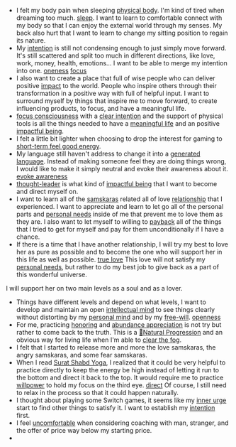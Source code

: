 - I felt my body pain when sleeping [physical body](<physical body.md>). I'm kind of tired when dreaming too much. [sleep](<sleep.md>). I want to learn to comfortable connect with my body so that I can enjoy the external world through my senses. My back also hurt that I want to learn to change my sitting position to regain its nature.
- My [intention](<intention.md>) is still not condensing enough to just simply move forward. It's still scattered and split too much in different directions, like love, work, money, health, emotions... I want to be able to merge my intention into one. [oneness](<oneness.md>) [focus](<focus.md>)
- I also want to create a place that full of wise people who can deliver positive [impact](<impact.md>) to the world. People who inspire others through their transformation in a positive way with full of helpful input. I want to surround myself by things that inspire me to move forward, to create influencing products, to focus, and have a meaningful life.
- [focus consciousness](<focus consciousness.md>) with a [clear intention](<clear intention.md>) and the support of physical tools is all the things needed to have a [meaningful life](<meaningful life.md>) and an positive [impactful being](<impactful being.md>).
- I felt a little bit lighter when choosing to drop the interest for gaming to [short-term feel good energy](<short-term feel good energy.md>).
- My language still haven't address to change it into a [generated language](<generated language.md>). Instead of making someone feel they are doing things wrong, I would like to make it simply neutral and evoke their awareness about it. [evoke awareness](<evoke awareness.md>)
- [thought-leader](<thought-leader.md>) is what kind of [impactful being](<impactful being.md>) that I want to become and direct myself on.
- I want to learn all of the [samskaras](<samskaras.md>) related all of love [relationship](<relationship.md>) that I experienced. I want to appreciate and learn to let go all of the personal parts and [personal needs](<personal needs.md>) inside of me that prevent me to love them as they are. I also want to let myself to willing to [payback](<payback.md>) all of the things that I tried to get for myself and pay for them unconditionally if I have a chance. 
- If there is a time that I have another relationship, I will try my best to love her as pure as possible and to become the one who will support her in this life as well as possible. [true love](<true love.md>) This love will not satisfy my [personal needs](<personal needs.md>), but rather to do my best job to give back as a part of this wonderful universe.

I will support her on two main levels as a soul and as a lover.
- Things have different levels and depend on what levels, I want to develop and maintain an open [intellectual mind](<intellectual mind.md>) to see things clearly without distorting by my [personal mind](<personal mind.md>) and by my [free-will](<free-will.md>). [openness](<openness.md>)
- For me, practicing [honoring](<honoring.md>) and [abundance appreciation](<abundance appreciation.md>) is not try but rather to come back to the truth. This is a [🌱Natural Progression](<🌱Natural Progression.md>) and an obvious way for living life when I'm able to [clear the fog](<clear the fog.md>).
- I felt that I started to release more and more the love samskaras, the angry samskaras, and some fear samskaras.
- When I read [Surat Shabd Yoga](<Surat Shabd Yoga.md>), I realized that it could be very helpful to practice directly to keep the energy be high instead of letting it run to the bottom and direct it back to the top. It would require me to practice [willpower](<willpower.md>) to hold my focus on the third eye. [direct](<direct.md>) Of course, I still need to relax in the process so that it could happen naturally. 
-  I thought about playing some Switch games, it seems like my [inner urge](<inner urge.md>) start to find other things to satisfy it. I want to establish my [intention](<intention.md>) first.
- I feel [uncomfortable](<uncomfortable.md>) when considering coaching with man, stranger, and the offer of price way below my starting price.
- 
